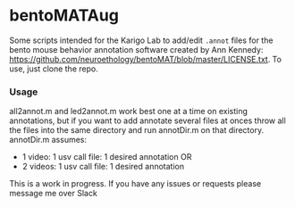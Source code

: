 # bentoMATAug
Some scripts intended for the Karigo Lab to add/edit `.annot` files for the bento mouse behavior annotation software created by Ann Kennedy: https://github.com/neuroethology/bentoMAT/blob/master/LICENSE.txt.
To use, just clone the repo.

### Usage
all2annot.m and led2annot.m work best one at a time on existing annotations, but if you want to add annotate several files at onces throw all the files into the same directory and run annotDir.m on that directory.
annotDir.m assumes:
- 1 video: 1 usv call file: 1 desired annotation OR 
- 2 videos: 1 usv call file: 1 desired annotation
<a/>

This is a work in progress. If you have any issues or requests please message me over Slack
